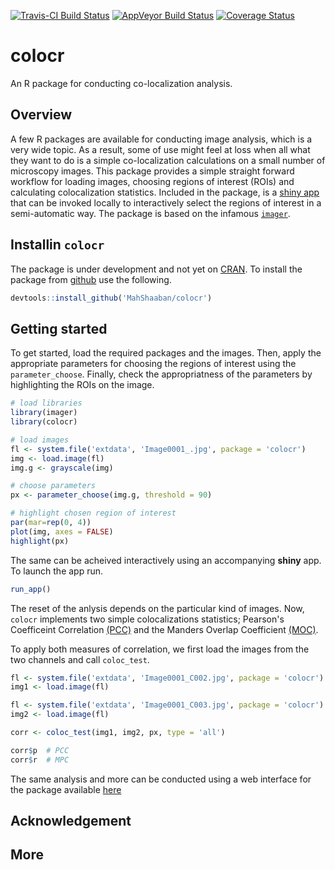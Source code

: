 [![Travis-CI Build Status](https://travis-ci.org/MahShaaban/colocr.svg?branch=master)](https://travis-ci.org/MahShaaban/colocr)
[![AppVeyor Build Status](https://ci.appveyor.com/api/projects/status/github/MahShaaban/colocr?branch=master&svg=true)](https://ci.appveyor.com/project/MahShaaban/colocr)
[![Coverage Status](https://img.shields.io/codecov/c/github/MahShaaban/colocr/master.svg)](https://codecov.io/github/MahShaaban/colocr?branch=master)

# colocr

An R package for conducting co-localization analysis.

## Overview

A few R packages are available for conducting image analysis, which is a very wide topic. As a result, some of use might feel at loss when all what they want to do is a simple co-localization calculations on a small number of microscopy images. This package provides a simple straight forward workflow for loading images, choosing regions of interest (ROIs) and calculating colocalization statistics. Included in the package, is a [shiny app](https://shiny.rstudio.com) that can be invoked locally to interactively select the regions of interest in a semi-automatic way. The package is based on the infamous [`imager`](https://cran.r-project.org/web/packages/imager/vignettes/gettingstarted.html).


## Installin `colocr`

The package is under development and not yet on [CRAN](https://cran.r-project.org). To install the package from [github](https://github.com/MahShaaban/colocr) use the following.

```r
devtools::install_github('MahShaaban/colocr')
```


## Getting started

To get started, load the required packages and the images.
Then, apply the appropriate parameters for choosing the regions of interest
using the `parameter_choose`. Finally, check the appropriatness of the 
parameters by highlighting the ROIs on the image.

```r
# load libraries
library(imager)
library(colocr)

# load images
fl <- system.file('extdata', 'Image0001_.jpg', package = 'colocr')
img <- load.image(fl)
img.g <- grayscale(img)

# choose parameters
px <- parameter_choose(img.g, threshold = 90)

# highlight chosen region of interest
par(mar=rep(0, 4))
plot(img, axes = FALSE)
highlight(px)
```

The same can be acheived interactively using an accompanying **shiny** app.
To launch the app run.

```r
run_app()
```

The reset of the anlysis depends on the particular kind of images. Now, `colocr`
implements two simple colocalizations statistics; Pearson's Coefficeint Correlation [(PCC)](https://www.ncbi.nlm.nih.gov/pubmed/20653013) and the Manders Overlap Coefficient [(MOC)](https://www.ncbi.nlm.nih.gov/pubmed/20653013).

To apply both measures of correlation, we first load the images from the two channels and call `coloc_test`.

```r
fl <- system.file('extdata', 'Image0001_C002.jpg', package = 'colocr')
img1 <- load.image(fl)

fl <- system.file('extdata', 'Image0001_C003.jpg', package = 'colocr')
img2 <- load.image(fl)

corr <- coloc_test(img1, img2, px, type = 'all')

corr$p  # PCC
corr$r  # MPC
```

The same analysis and more can be conducted using a web interface for the package available [here](https://mahshaaban.shinyapps.io/colocr_app/)
## Acknowledgement

## More
